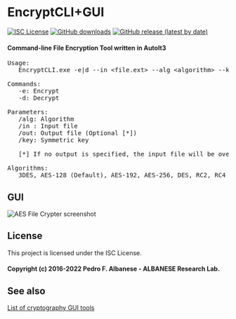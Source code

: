 # EncryptCLI+GUI
[![ISC License](http://img.shields.io/badge/license-ISC-blue.svg)](https://github.com/pedroalbanese/encryptcli/blob/master/LICENSE.md) 
[![GitHub downloads](https://img.shields.io/github/downloads/pedroalbanese/encryptcli/total.svg?logo=github&logoColor=white)](https://github.com/pedroalbanese/encryptcli/releases)
[![GitHub release (latest by date)](https://img.shields.io/github/v/release/pedroalbanese/encryptcli)](https://github.com/pedroalbanese/encryptcli/releases)
#### Command-line File Encryption Tool written in AutoIt3

<pre>Usage:
   EncryptCLI.exe -e|d --in &lt;file.ext&gt; --alg &lt;algorithm&gt; --key &lt;key&gt;

Commands:
   -e: Encrypt
   -d: Decrypt

Parameters:
   /alg: Algorithm
   /in : Input file
   /out: Output file (Optional [*])
   /key: Symmetric key

   [*] If no output is specified, the input file will be overwritten.

Algorithms:
   3DES, AES-128 (Default), AES-192, AES-256, DES, RC2, RC4</pre>

## GUI

![AES File Crypter screenshot](https://github.com/pedroalbanese/encryptcli/assets/415502/2ba0834d-0a4f-4390-ae94-5117e599397b)

## License

This project is licensed under the ISC License.

#### Copyright (c) 2016-2022 Pedro F. Albanese - ALBANESE Research Lab.

## See also
[List of cryptography GUI tools](https://gist.github.com/stokito/eea7ee50d51e1db30122e2e33a62723e)
